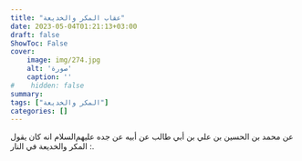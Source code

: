 ```yaml
---
title: "عقاب المكر والخديعة"
date: 2023-05-04T01:21:13+03:00
draft: false
ShowToc: False
cover:
    image: img/274.jpg
    alt: 'صورة'
    caption: ''
#    hidden: false
summary: 
tags: ["المكر والخديعة"]
categories: []
---
```

عن محمد بن الحسين بن علي بن
أبي طالب عن أبيه عن جده عليهم‌السلام انه كان يقول : المكر والخديعة
في النار.

